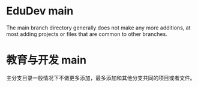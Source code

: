 # EduDev main
The main branch directory generally does not make any more additions, at most adding projects or files that are common to other branches.
# 教育与开发 main
主分支目录一般情况下不做更多添加，最多添加和其他分支共同的项目或者文件。
